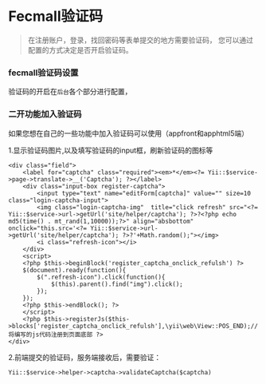 Fecmall验证码
============

> 在注册账户，登录，找回密码等表单提交的地方需要验证码，
> 您可以通过配置的方式决定是否开启验证码。


### fecmall验证码设置


验证码的开启在`后台`各个部分进行配置，

### 二开功能加入验证码

如果您想在自己的一些功能中加入验证码可以使用（appfront和apphtml5端）

1.显示验证码图片,以及填写验证码的input框，刷新验证码的图标等

```
<div class="field">
    <label for="captcha" class="required"><em>*</em><?= Yii::$service->page->translate->__('Captcha'); ?></label>
    <div class="input-box register-captcha">
        <input type="text" name="editForm[captcha]" value="" size=10 class="login-captcha-input"> 
        <img class="login-captcha-img"  title="click refresh" src="<?= Yii::$service->url->getUrl('site/helper/captcha'); ?>?<?php echo md5(time() . mt_rand(1,10000));?>" align="absbottom" onclick="this.src='<?= Yii::$service->url->getUrl('site/helper/captcha'); ?>?'+Math.random();"></img>
        <i class="refresh-icon"></i>
    </div>
    <script>
    <?php $this->beginBlock('register_captcha_onclick_refulsh') ?>  
    $(document).ready(function(){
        $(".refresh-icon").click(function(){
            $(this).parent().find("img").click();
        });
    });
    <?php $this->endBlock(); ?>  
    </script>  
    <?php $this->registerJs($this->blocks['register_captcha_onclick_refulsh'],\yii\web\View::POS_END);//将编写的js代码注册到页面底部 ?>
</div>
```

2.前端提交的验证码，服务端接收后，需要验证：

```
Yii::$service->helper->captcha->validateCaptcha($captcha)
```





























